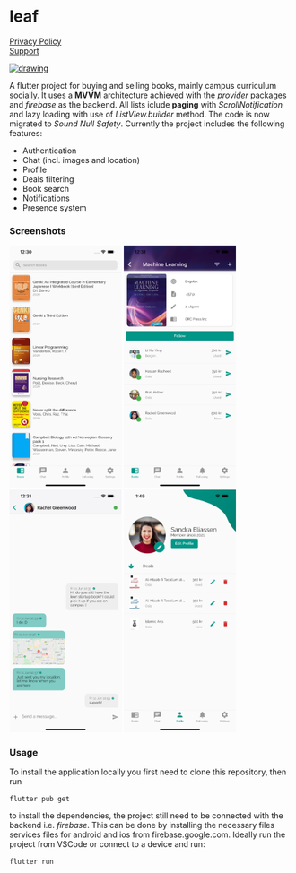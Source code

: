 # leaf

[Privacy Policy](privacy.md)\
[Support](support.md)

[<img src="https://user-images.githubusercontent.com/42720743/124749402-78985d00-df24-11eb-98ed-b5aa270957ab.png" alt="drawing" width="200"/>](https://apps.apple.com/us/app/leaf-reuse-socially/id1568882763)


A flutter project for buying and selling books, mainly campus curriculum socially. It uses a **MVVM** architecture achieved with the *provider* packages and *firebase* as the backend. All lists iclude **paging** with *ScrollNotification* and lazy loading with use of *ListView.builder* method. The code is now migrated to *Sound Null Safety*. Currently the project includes the following features:
* Authentication
* Chat (incl. images and location)
* Profile
* Deals filtering
* Book search
* Notifications
* Presence system

### Screenshots

<img src="screenshots/1.png" alt="drawing" width="200"/> <img src="screenshots/2.png" alt="drawing" width="200"/> <img src="screenshots/3.png" alt="drawing" width="200"/> <img src="screenshots/5.png" alt="drawing" width="200"/>

### Usage

To install the application locally you first need to clone this repository, then run

	flutter pub get

to install the dependencies, the project still need to be connected with the backend i.e. *firebase*. This can be done by installing the necessary files services files for android and ios from firebase.google.com. Ideally run the project from VSCode or connect to a device and run:

	flutter run
